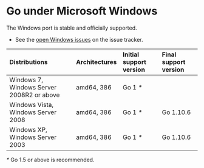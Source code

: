 # Go under Microsoft Windows

The Windows port is stable and officially supported.

  * See the [open Windows issues](https://github.com/golang/go/issues?q=is%3Aopen+is%3Aissue+label%3Aos-windows) on the issue tracker.

| **Distributions**                         | **Architectures** | **Initial support version** | **Final support version** |
|:------------------------------------------|:------------------|:----------------------------|:----------|
| Windows 7, Windows Server 2008R2 or above | amd64, 386        | Go 1 _*_                    |           |
| Windows Vista, Windows Server 2008        | amd64, 386        | Go 1 _*_                    | Go 1.10.6 |
| Windows XP, Windows Server 2003           | amd64, 386        | Go 1 _*_                    | Go 1.10.6 |

_*_ Go 1.5 or above is recommended.